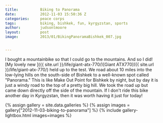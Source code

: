 ```yaml
---
title:			Biking to Panorama
date:			2012-11-03 15:50:36 Z
categories:		peace corps
tags:			biking, bishkek, fun, kyrgyzstan, sports
author:			judsonlmoore
layout:			post
image:			2013/01/BikingPanoramaBishkek_007.jpg


---
```


I bought a mountainbike so that I could go to the mountains. And so I did! [My lovely new ]({{ site.url }}/life/giant-atx-770/)[Giant ATX770]({{ site.url }}/life/giant-atx-770/) held up to the test. We road about 10 miles into the low-lying hills on the south-side of Bishkek to a well-known spot called "Panorama." This is like Make Out Point for Bishkek by night, but by day it is just a windy road to the top of a pretty big hill. We took the road up but came down directly off the side of the mountain. If I don't ride this bike another day in Kyrgyzstan, then it was worth having it just for today!

{% assign gallery = site.data.galleries %}
{% assign images = gallery["2012-11-03-biking-to-panorama"] %}
{% include gallery-lightbox.html images=images %}
